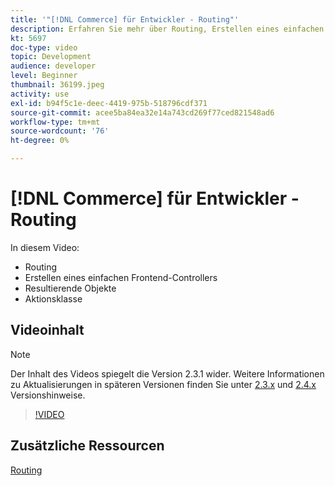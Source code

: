 ```yaml
---
title: '"[!DNL Commerce] für Entwickler - Routing"'
description: Erfahren Sie mehr über Routing, Erstellen eines einfachen Frontend-Controllers, Ergebnisobjekte und Aktionsklassen.
kt: 5697
doc-type: video
topic: Development
audience: developer
level: Beginner
thumbnail: 36199.jpeg
activity: use
exl-id: b94f5c1e-deec-4419-975b-518796cdf371
source-git-commit: acee5ba84ea32e14a743cd269f77ced821548ad6
workflow-type: tm+mt
source-wordcount: '76'
ht-degree: 0%

---
```


# [!DNL Commerce] für Entwickler - Routing

In diesem Video:

- Routing
- Erstellen eines einfachen Frontend-Controllers
- Resultierende Objekte
- Aktionsklasse

## Videoinhalt

>[!NOTE]
>
>Der Inhalt des Videos spiegelt die Version 2.3.1 wider. Weitere Informationen zu Aktualisierungen in späteren Versionen finden Sie unter [ 2.3.x](https://devdocs.magento.com/guides/v2.3/release-notes/bk-release-notes.html) und [2.4.x](https://devdocs.magento.com/guides/v2.4/release-notes/bk-release-notes.html) Versionshinweise.

>[!VIDEO](https://video.tv.adobe.com/v/36199?quality=12&learn=on)

## Zusätzliche Ressourcen

[Routing](https://devdocs.magento.com/guides/v2.4/extension-dev-guide/routing.html)
